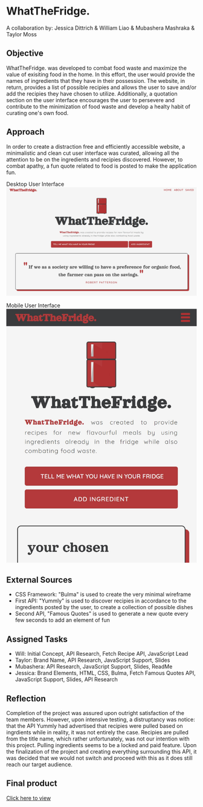 # WhatTheFridge.
A collaboration by: Jessica Dittrich & William Liao & Mubashera Mashraka & Taylor Moss

## Objective 
WhatTheFridge. was developed to combat food waste and maximize the value of exisiting food in the home. In this effort, the user would provide the names of ingredients that they have in their possession. The website, in return, provides a list of possible recipies and allows the user to save and/or add the recipies they have chosen to utilize. Additionally, a quotation section on the user interface encourages the user to persevere and contribute to the minimization of food waste and develop a healty habit of curating one's own food. 

## Approach
In order to create a distraction free and efficiently accessible website, a minimalistic and clean cut user interface was curated, allowing all the attention to be on the ingredients and recipies discovered. However, to combat apathy, a fun quote related to food is posted to make the application fun. 

Desktop User Interface
![screenshot of desktop user interface](assets/images/screenshot-1.jpg)

Mobile User Interface
![screenshot of desktop user interface](assets/images/screenshot-2.jpg)

## External Sources
- CSS Framework: "Bulma" is used to create the very minimal wireframe
- First API: "Yummly" is used to discover recipies in accordance to the ingredients posted by the user, to create a collection of possible dishes 
- Second API, "Famous Quotes" is used to generate a new quote every few seconds to add an element of fun 

## Assigned Tasks
- Will: Initial Concept, API Research, Fetch Recipe API, JavaScript Lead
- Taylor: Brand Name, API Research, JavaScript Support, Slides
- Mubashera: API Research, JavaScript Support, Slides, ReadMe
- Jessica: Brand Elements, HTML, CSS, Bulma, Fetch Famous Quotes API, JavaScript Support, Slides, API Research

## Reflection
Completion of the project was assured upon outright satisfaction of the team members. However, upon intensive testing, a distruptancy was notice: that the API Yummly had advertised that recipies were pulled based on ingrdients while in reality, it was not entirely the case. Recipies are pulled from the title name, which rather unfortunately, was not our intention with this project. Pulling ingredients seems to be a locked and paid feature. Upon the finalization of the project and creating everything surrounding this API, it was decided that we would not switch and proceed with this as it does still reach our target audience.

## Final product
[Click here to view](https://jessicamdittrich.github.io/PRJ-WTMJ060622/)



